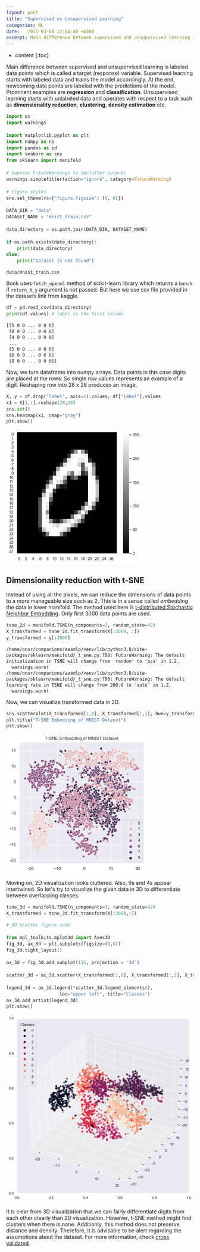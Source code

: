 ```yaml
---
layout: post
title: "Supervised vs Unsupervised Learning"
categories: ML
date:   2021-03-08 22:54:40 +0300
excerpt: Main difference between supervised and unsupervised learning is labeled data points which is called a target (response) variable. Supervised learning starts with labeled data and trains the model accordingly. At the end, newcoming data points are labeled with the predictions of the model.
---
```


* content
{:toc}

Main difference between supervised and unsupervised learning is labeled data points which is called a target (response) variable. Supervised learning starts with labeled data and trains the model accordingly. At the end, newcoming data points are labeled with the predictions of the model. Prominent examples are **regression** and **classification**. Unsupervised learning starts with unlabeled data and operates with respect to a task such as **dimensionality reduction**, **clustering**, **density estimation** etc.


```python
import os
import warnings

import matplotlib.pyplot as plt
import numpy as np
import pandas as pd
import seaborn as sns
from sklearn import manifold

# Supress FutureWarnings to declutter outputs
warnings.simplefilter(action="ignore", category=FutureWarning)

# Figure styles
sns.set_theme(rc={"figure.figsize": (6, 6)})

DATA_DIR = "data"
DATASET_NAME = "mnist_train.csv"

data_directory = os.path.join(DATA_DIR, DATASET_NAME)

if os.path.exists(data_directory):
    print(data_directory)
else:
    print("Dataset is not found")

```

    data/mnist_train.csv


Book uses `fetch_openml` method of scikit-learn library which returns a `bunch` if `return_X_y` argument is not passed. But here we use csv file provided in the datasets link from kaggle.


```python
df = pd.read_csv(data_directory)
print(df.values) # label is the first column
```

    [[5 0 0 ... 0 0 0]
     [0 0 0 ... 0 0 0]
     [4 0 0 ... 0 0 0]
     ...
     [5 0 0 ... 0 0 0]
     [6 0 0 ... 0 0 0]
     [8 0 0 ... 0 0 0]]


Now, we turn dataframe into numpy arrays. Data points in this case digits are placed at the rows. So single row values represents an example of a digit. Reshaping row into 28 x 28 produces an image.


```python
X, y = df.drop("label", axis=1).values, df["label"].values
x1 = X[1,:].reshape(28,28)
sns.set()
sns.heatmap(x1, cmap="gray")
plt.show()
```


    
![png](../fig/2_supervised_vs_unsupervised_5_0.png)
    


## Dimensionality reduction with t-SNE

Instead of using all the pixels, we can reduce the dimensions of data points to a more manageable size such as 2. This is in a sense called *embedding* the data in lower manifold. The method used here is [t-distributed Stochastic Neighbor Embedding](https://en.wikipedia.org/wiki/T-distributed_stochastic_neighbor_embedding). Only first 3000 data points are used. 


```python
tsne_2d = manifold.TSNE(n_components=2, random_state=42)
X_transformed = tsne_2d.fit_transform(X[:3000, :])
y_transformed = y[:3000]
```

    /home/onur/companions/aaamlp/venv/lib/python3.8/site-packages/sklearn/manifold/_t_sne.py:780: FutureWarning: The default initialization in TSNE will change from 'random' to 'pca' in 1.2.
      warnings.warn(
    /home/onur/companions/aaamlp/venv/lib/python3.8/site-packages/sklearn/manifold/_t_sne.py:790: FutureWarning: The default learning rate in TSNE will change from 200.0 to 'auto' in 1.2.
      warnings.warn(


Now, we can visualize transformed data in 2D.


```python
sns.scatterplot(X_transformed[:,0], X_transformed[:,1], hue=y_transformed)
plt.title("T-SNE Embedding of MNIST Dataset")
plt.show()
```


    
![png](../fig/2_supervised_vs_unsupervised_9_0.png)
    


Moving on, 2D visualization looks cluttered. Also, 9s and 4s appear intertwined. So let's try to visualize the given data in 3D to differentiate between overlapping classes.


```python
tsne_3d = manifold.TSNE(n_components=3, random_state=42)
X_transformed = tsne_3d.fit_transform(X[:3000,:])
```


```python
# 3D Scatter figure code

from mpl_toolkits.mplot3d import Axes3D
fig_3d, ax_3d = plt.subplots(figsize=(8,8))
fig_3d.tight_layout()

ax_3d = fig_3d.add_subplot(111, projection = '3d')

scatter_3d = ax_3d.scatter(X_transformed[:,0], X_transformed[:,1], X_transformed[:,2], c=y_transformed)

legend_3d = ax_3d.legend(*scatter_3d.legend_elements(),
                    loc="upper left", title="Classes")
ax_3d.add_artist(legend_3d)
plt.show()
```


    
![png](../fig/2_supervised_vs_unsupervised_12_0.png)
    


It is clear from 3D visualization that we can fairly differentiate digits from each other clearly than 2D visualization. However, t-SNE method might find clusters when there is none. Additionly, this method does not preserve distance and density. Therefore, it is advisable to be alert regarding the assumptions about the dataset. For more information, check [cross validated](https://stats.stackexchange.com/questions/263539/clustering-on-the-output-of-t-sne/264647#264647).
 </div>
